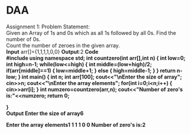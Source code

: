 # DAA
Assignment 1:
Problem Statement:<br> 
Given an Array of 1s and 0s which as all 1s followed by all 0s. Find the number of 0s. <br>
Count the number of zeroes in the given array.<br>
<b>Input</b> arr[]={1,1,1,1,0,0}
<b>Output</b>:2
<b>Code<b> <br>
#include<iostream>
using namespace std;
int countzero(int arr[],int n)
{
	int low=0;
	int high=n-1;
	while(low<=high)
	{
		int middle=(low+high)/2;
		if(arr[middle]==1)
		{
			low=middle+1;
		}
		else
		{
			high=middle-1;
		}
	}
	return n-low;
}
int main()
{
	int n;
	int arr[100];
	cout<<"\nEnter the size of array";
	cin>>n;
	cout<<"\nEnter the array elements";
	for(int i=0;i<n;i++)
	{
		cin>>arr[i];
	}
	int numzero=countzero(arr,n);
	cout<<"Number of zero's is:"<<numzero;
	return 0;
	
}
<br>
<b>Output<b>
Enter the size of array6

Enter the array elements1
1
1
1
0
0
Number of zero's is:2


